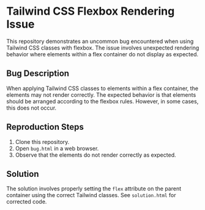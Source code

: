 # Tailwind CSS Flexbox Rendering Issue

This repository demonstrates an uncommon bug encountered when using Tailwind CSS classes with flexbox. The issue involves unexpected rendering behavior where elements within a flex container do not display as expected.

## Bug Description

When applying Tailwind CSS classes to elements within a flex container, the elements may not render correctly.  The expected behavior is that elements should be arranged according to the flexbox rules. However, in some cases, this does not occur.

## Reproduction Steps

1. Clone this repository.
2. Open `bug.html` in a web browser.
3. Observe that the elements do not render correctly as expected.

## Solution

The solution involves properly setting the `flex` attribute on the parent container using the correct Tailwind classes. See `solution.html` for corrected code.